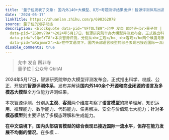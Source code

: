 ```yaml
---
title: '量子位发表了文章: 国内外140+大模型、8万+考题测评结果出炉！智源评测体系出品'
date: '2024-05-17'
linkTitle: https://zhuanlan.zhihu.com/p/698362078
source: 量子位的知乎动态
description: <blockquote data-pid="VFTOLfB9">允中 发自 凹非寺<br>量子位 | 公众号 QbitAI</blockquote><p
  data-pid="ZGDmv7RA">2024年5月17日，智源研究院举办大模型评测发布会，正式推出科学、权威、公正、开放的<b>智源评测体系</b>，发布并解读<b>国内外140余个开源和商业闭源的语言及多模态大模型</b>全方位能力评测结果。</p><p
  data-pid="v1QoSYT8">本次智源评测，分别从<b>主观</b>、<b>客观</b>两个维度考察了<b>语言模型</b>的简单理解、知识运用、推理能力、数学能力、代码能力、任务解决、安全与价值观七大能力；针对<b>多模态模型</b>则主要评估了多模态理解和生成能力。</p><p
  data-pid="mXujmmrX"><b>在中文语境下，国内头部语言模型的综合表现已接近国际一流水平，但存在能力发展不均衡的情况</b>。在多模 ...
disable_comments: true
---
```

<blockquote data-pid="VFTOLfB9">允中 发自 凹非寺<br>量子位 | 公众号 QbitAI</blockquote><p data-pid="ZGDmv7RA">2024年5月17日，智源研究院举办大模型评测发布会，正式推出科学、权威、公正、开放的<b>智源评测体系</b>，发布并解读<b>国内外140余个开源和商业闭源的语言及多模态大模型</b>全方位能力评测结果。</p><p data-pid="v1QoSYT8">本次智源评测，分别从<b>主观</b>、<b>客观</b>两个维度考察了<b>语言模型</b>的简单理解、知识运用、推理能力、数学能力、代码能力、任务解决、安全与价值观七大能力；针对<b>多模态模型</b>则主要评估了多模态理解和生成能力。</p><p data-pid="mXujmmrX"><b>在中文语境下，国内头部语言模型的综合表现已接近国际一流水平，但存在能力发展不均衡的情况</b>。在多模 ...